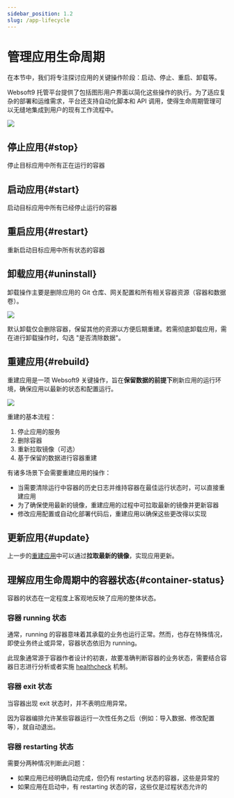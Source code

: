 ```yaml
---
sidebar_position: 1.2
slug: /app-lifecycle
---
```


# 管理应用生命周期

在本节中，我们将专注探讨应用的关键操作阶段：启动、停止、重启、卸载等。

Websoft9 托管平台提供了包括图形用户界面以简化这些操作的执行。为了适应复杂的部署和运维需求，平台还支持自动化脚本和 API 调用，使得生命周期管理可以无缝地集成到用户的现有工作流程中。

![](./assets/websoft9-applife-manage.png)

## 停止应用{#stop}

停止目标应用中所有正在运行的容器

## 启动应用{#start}

启动目标应用中所有已经停止运行的容器

## 重启应用{#restart}

重新启动目标应用中所有状态的容器

## 卸载应用{#uninstall}

卸载操作主要是删除应用的 Git 仓库、网关配置和所有相关容器资源（容器和数据卷）。  

![](./assets/websoft9-uninstall-gui.png)

默认卸载仅会删除容器，保留其他的资源以方便后期重建。若需彻底卸载应用，需在进行卸载操作时，勾选 "是否清除数据"。

## 重建应用{#rebuild}

重建应用是一项 Websoft9 关键操作，旨在**保留数据的前提下**刷新应用的运行环境，确保应用以最新的状态和配置运行。   

![](./assets/websoft9-rebuild-app.png)

重建的基本流程：

1. 停止应用的服务
2. 删除容器
2. 重新拉取镜像（可选）
3. 基于保留的数据进行容器重建

有诸多场景下会需要重建应用的操作：

- 当需要清除运行中容器的历史日志并维持容器在最佳运行状态时，可以直接重建应用
- 为了确保使用最新的镜像，重建应用的过程中可拉取最新的镜像并更新容器
- 修改应用配置或自动化部署代码后，重建应用以确保这些更改得以实现

## 更新应用{#update}

上一步的[重建应用](#rebuild)中可以通过**拉取最新的镜像**，实现应用更新。

## 理解应用生命周期中的容器状态{#container-status}

容器的状态在一定程度上客观地反映了应用的整体状态。

### 容器 running 状态

通常，running 的容器意味着其承载的业务也运行正常。然而，也存在特殊情况，即使业务终止或异常，容器状态依旧为 running。   

此现象通常源于容器作者设计的初衷，故要准确判断容器的业务状态，需要结合容器日志进行分析或者实施 [healthcheck](https://docs.docker.com/compose/compose-file/05-services/#healthcheck) 机制。

### 容器 exit 状态

当容器出现 exit 状态时，并不表明应用异常。   

因为容器编排允许某些容器运行一次性任务之后（例如：导入数据、修改配置等），就自动退出。

### 容器 restarting  状态

需要分两种情况判断此问题：

- 如果应用已经明确启动完成，但仍有 restarting 状态的容器，这些是异常的
- 如果应用在启动中，有 restarting 状态的容，这些仅是过程状态允许的
